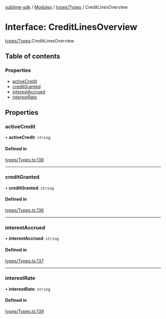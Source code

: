 [sublime-sdk](../README.md) / [Modules](../modules.md) / [types/Types](../modules/types_Types.md) / CreditLinesOverview

# Interface: CreditLinesOverview

[types/Types](../modules/types_Types.md).CreditLinesOverview

## Table of contents

### Properties

- [activeCredit](types_Types.CreditLinesOverview.md#activecredit)
- [creditGranted](types_Types.CreditLinesOverview.md#creditgranted)
- [interestAccrued](types_Types.CreditLinesOverview.md#interestaccrued)
- [interestRate](types_Types.CreditLinesOverview.md#interestrate)

## Properties

### activeCredit

• **activeCredit**: `string`

#### Defined in

[types/Types.ts:138](https://github.com/akshay111meher/sublime-sdk/blob/14369ff/src/types/Types.ts#L138)

___

### creditGranted

• **creditGranted**: `string`

#### Defined in

[types/Types.ts:136](https://github.com/akshay111meher/sublime-sdk/blob/14369ff/src/types/Types.ts#L136)

___

### interestAccrued

• **interestAccrued**: `string`

#### Defined in

[types/Types.ts:137](https://github.com/akshay111meher/sublime-sdk/blob/14369ff/src/types/Types.ts#L137)

___

### interestRate

• **interestRate**: `string`

#### Defined in

[types/Types.ts:139](https://github.com/akshay111meher/sublime-sdk/blob/14369ff/src/types/Types.ts#L139)
